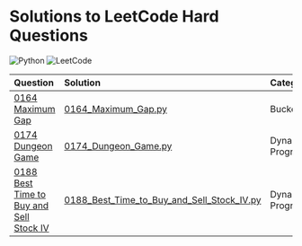 # Solutions to LeetCode Hard Questions

![Python](https://img.shields.io/badge/python-3670A0?style=for-the-badge&logo=python&logoColor=ffdd54)
![LeetCode](https://img.shields.io/badge/LeetCode-000000?style=for-the-badge&logo=LeetCode&logoColor=#d16c06)

| Question | Solution | Category |
| :---- | :---- | :---- |
| [0164 Maximum Gap](https://leetcode.com/problems/maximum-gap/) | [0164_Maximum_Gap.py](0164_Maximum_Gap.py) | Bucket Sort |
| [0174 Dungeon Game](https://leetcode.com/problems/dungeon-game/) | [0174_Dungeon_Game.py](0174_Dungeon_Game.py) | Dynamic Programming |
| [0188 Best Time to Buy and Sell Stock IV](https://leetcode.com/problems/best-time-to-buy-and-sell-stock-iv/) | [0188_Best_Time_to_Buy_and_Sell_Stock_IV.py](0188_Best_Time_to_Buy_and_Sell_Stock_IV.py) | Dynamic Programming |